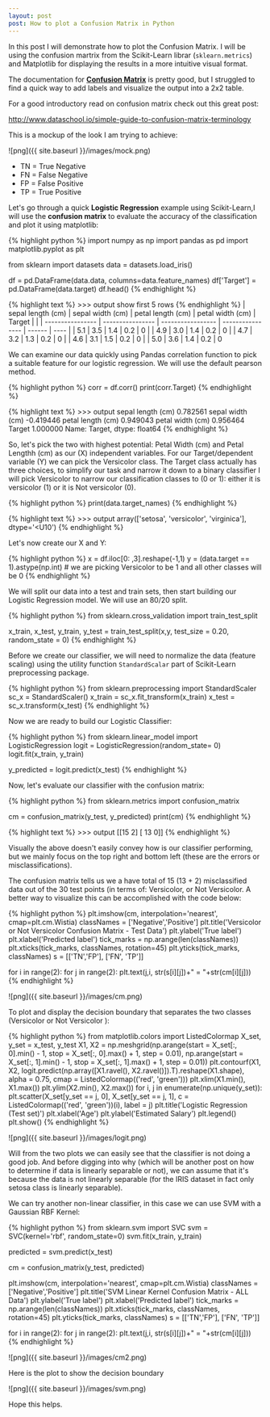 ```yaml
---
layout: post
post: How to plot a Confusion Matrix in Python
---
```


In this post I will demonstrate how to plot the Confusion Matrix. I will be using the confusion martrix from the Scikit-Learn librar (`sklearn.metrics`) and Matplotlib for displaying the results in a more intuitive visual format. 

The documentation for **[Confusion Matrix](http://scikit-learn.org/stable/modules/generated/sklearn.metrics.confusion_matrix.html)** is pretty good, but I struggled to find a quick way to add labels and visualize the output into a 2x2 table.

For a good introductory read on confusion matrix check out this great post: 

<http://www.dataschool.io/simple-guide-to-confusion-matrix-terminology>  

This is a mockup of the look I am trying to achieve: 

![png]({{ site.baseurl }}/images/mock.png)

* TN = True Negative
* FN = False Negative
* FP = False Positive
* TP = True Positive

Let's go through a quick **Logistic Regression** example using Scikit-Learn,I will use the **confusion matrix** to evaluate the accuracy of the classification and plot it using matplotlib:

{% highlight python %}
import numpy as np
import pandas as pd
import matplotlib.pyplot as plt

from sklearn import datasets
data = datasets.load_iris()

df = pd.DataFrame(data.data, columns=data.feature_names)
df['Target'] = pd.DataFrame(data.target)
df.head()
{% endhighlight %}


{% highlight text %}
    >>> output
   show first 5 rows 
{% endhighlight %}
| sepal length (cm) | sepal width (cm) | petal length (cm) | petal width (cm) | Target |      |
| ---------------- | ---------------- | ----------------- | ---------------- | ------ | ---- |
| 5.1              | 3.5               | 1.4              | 0.2    | 0    |
| 4.9              | 3.0               | 1.4              | 0.2    | 0    |
| 4.7              | 3.2               | 1.3              | 0.2    | 0    |
| 4.6              | 3.1               | 1.5              | 0.2    | 0    |
| 5.0              | 3.6               | 1.4              | 0.2    | 0 

We can examine our data quickly using Pandas correlation function to pick a suitable feature for our logistic regression. We will use the default pearson method. 


{% highlight python %}
corr = df.corr()
print(corr.Target)
{% endhighlight %}


{% highlight text %}
    >>> output
    sepal length (cm)    0.782561
    sepal width (cm)    -0.419446
    petal length (cm)    0.949043
    petal width (cm)     0.956464
    Target               1.000000
    Name: Target, dtype: float64
{% endhighlight %}

So, let's pick the two with highest potential: Petal Width (cm) and Petal Lengthh (cm) as our (X) independent variables. For our Target/dependent variable (Y) we can pick the Versicolor class. The Target class actually has three choices, to simplify our task and narrow it down to a binary classifier I will pick Versicolor to narrow our classification classes to (0 or 1): either it is versicolor (1) or it is Not versicolor (0).

{% highlight python %}
print(data.target_names)
{% endhighlight %}

{% highlight text %}
    >>> output
    array(['setosa', 'versicolor', 'virginica'],
      dtype='<U10')
{% endhighlight  %}  

Let's now create our X and Y:

{% highlight python %}
x = df.iloc[0: ,3].reshape(-1,1)
y = (data.target == 1).astype(np.int) # we are picking Versicolor to be 1 and all other classes will be 0
{% endhighlight  %}

We will split our data into a test and train sets, then start building our Logistic Regression model. We will use an 80/20 split.

{% highlight python %}
from sklearn.cross_validation import train_test_split

x_train, x_test, y_train, y_test = train_test_split(x,y, test_size = 0.20, random_state = 0)
{% endhighlight %}

Before we create our classifier, we will need to normalize the data (feature scaling) using the utility function `StandardScalar` part of Scikit-Learn preprocessing package. 

{% highlight python %}
from sklearn.preprocessing import StandardScaler
sc_x = StandardScaler()
x_train = sc_x.fit_transform(x_train)
x_test = sc_x.transform(x_test)
{% endhighlight %}

Now we are ready to build our Logistic Classifier:

{% highlight python %}
from sklearn.linear_model import LogisticRegression
logit = LogisticRegression(random_state= 0)
logit.fit(x_train, y_train)

y_predicted = logit.predict(x_test)
{% endhighlight %}

Now, let's evaluate our classifier with the confusion matrix:

{% highlight python %}
from sklearn.metrics import confusion_matrix

cm = confusion_matrix(y_test, y_predicted)
print(cm)
{% endhighlight %}

{% highlight text %}
    >>> output
    [[15  2]
    [ 13 0]]
{% endhighlight %}

Visually the above doesn't easily convey how is our classifier performing, but we mainly focus on the top right and bottom left (these are the errors or misclassifications).

The confusion matrix tells us we a have total of 15 (13 + 2) misclassified data out of the 30 test points (in terms of: Versicolor, or Not Versicolor. A better way to visualize this can be accomplished with the code below:

{% highlight python %}
plt.imshow(cm, interpolation='nearest', cmap=plt.cm.Wistia)
classNames = ['Negative','Positive']
plt.title('Versicolor or Not Versicolor Confusion Matrix - Test Data')
plt.ylabel('True label')
plt.xlabel('Predicted label')
tick_marks = np.arange(len(classNames))
plt.xticks(tick_marks, classNames, rotation=45)
plt.yticks(tick_marks, classNames)
s = [['TN','FP'], ['FN', 'TP']]

for i in range(2):
    for j in range(2):
        plt.text(j,i, str(s[i][j])+" = "+str(cm[i][j]))
{% endhighlight %}

![png]({{ site.baseurl }}/images/cm.png)

To plot and display the decision boundary that separates the two classes (Versicolor or Not Versicolor ):

{% highlight python %}
from matplotlib.colors import ListedColormap
X_set, y_set = x_test, y_test
X1, X2 = np.meshgrid(np.arange(start = X_set[:, 0].min() - 1, stop = X_set[:, 0].max() + 1, step = 0.01),
                     np.arange(start = X_set[:, 1].min() - 1, stop = X_set[:, 1].max() + 1, step = 0.01))
plt.contourf(X1, X2, logit.predict(np.array([X1.ravel(), X2.ravel()]).T).reshape(X1.shape),
             alpha = 0.75, cmap = ListedColormap(('red', 'green')))
plt.xlim(X1.min(), X1.max())
plt.ylim(X2.min(), X2.max())
for i, j in enumerate(np.unique(y_set)):
    plt.scatter(X_set[y_set == j, 0], X_set[y_set == j, 1],
                c = ListedColormap(('red', 'green'))(i), label = j)
plt.title('Logistic Regression (Test set)')
plt.xlabel('Age')
plt.ylabel('Estimated Salary')
plt.legend()
plt.show()
{% endhighlight %}

![png]({{ site.baseurl }}/images/logit.png)

Will from the two plots we can easily see that the classifier is not doing a good job. And before digging into why (which will be another post on how to determine if data is linearly separable or not), we can assume that it's because the data is not linearly separable (for the IRIS dataset in fact only setosa class is linearly separable).

We can try another non-linear classifier, in this case we can use SVM with a Gaussian RBF Kernel:

{% highlight python %}
from sklearn.svm import SVC
svm = SVC(kernel='rbf', random_state=0)
svm.fit(x_train, y_train)

predicted = svm.predict(x_test)

cm = confusion_matrix(y_test, predicted)

plt.imshow(cm, interpolation='nearest', cmap=plt.cm.Wistia)
classNames = ['Negative','Positive']
plt.title('SVM Linear Kernel Confusion Matrix - ALL Data')
plt.ylabel('True label')
plt.xlabel('Predicted label')
tick_marks = np.arange(len(classNames))
plt.xticks(tick_marks, classNames, rotation=45)
plt.yticks(tick_marks, classNames)
s = [['TN','FP'], ['FN', 'TP']]

for i in range(2):
    for j in range(2):
        plt.text(j,i, str(s[i][j])+" = "+str(cm[i][j]))
{% endhighlight %}

![png]({{ site.baseurl }}/images/cm2.png)

Here is the plot to show the decision boundary

![png]({{ site.baseurl }}/images/svm.png)

Hope this helps.